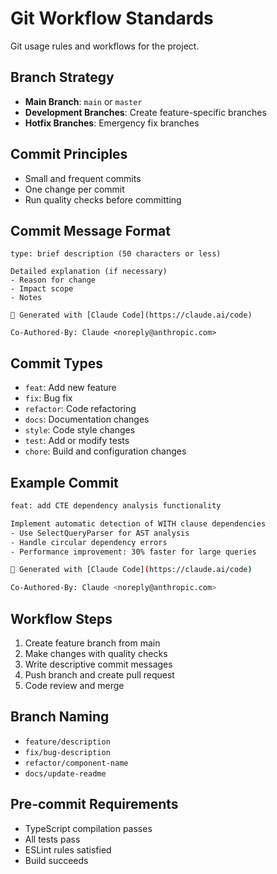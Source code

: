 # Git Workflow Standards

Git usage rules and workflows for the project.

## Branch Strategy
- **Main Branch**: `main` or `master`
- **Development Branches**: Create feature-specific branches
- **Hotfix Branches**: Emergency fix branches

## Commit Principles
- Small and frequent commits
- One change per commit
- Run quality checks before committing

## Commit Message Format
```
type: brief description (50 characters or less)

Detailed explanation (if necessary)
- Reason for change
- Impact scope
- Notes

🤖 Generated with [Claude Code](https://claude.ai/code)

Co-Authored-By: Claude <noreply@anthropic.com>
```

## Commit Types
- `feat`: Add new feature
- `fix`: Bug fix
- `refactor`: Code refactoring
- `docs`: Documentation changes
- `style`: Code style changes
- `test`: Add or modify tests
- `chore`: Build and configuration changes

## Example Commit
```bash
feat: add CTE dependency analysis functionality

Implement automatic detection of WITH clause dependencies
- Use SelectQueryParser for AST analysis
- Handle circular dependency errors
- Performance improvement: 30% faster for large queries

🤖 Generated with [Claude Code](https://claude.ai/code)

Co-Authored-By: Claude <noreply@anthropic.com>
```

## Workflow Steps
1. Create feature branch from main
2. Make changes with quality checks
3. Write descriptive commit messages
4. Push branch and create pull request
5. Code review and merge

## Branch Naming
- `feature/description`
- `fix/bug-description`
- `refactor/component-name`
- `docs/update-readme`

## Pre-commit Requirements
- TypeScript compilation passes
- All tests pass
- ESLint rules satisfied
- Build succeeds